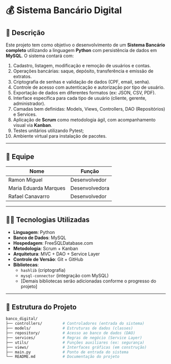 # 💰 Sistema Bancário Digital

## 🧾 Descrição

Este projeto tem como objetivo o desenvolvimento de um **Sistema Bancário completo** utilizando a linguagem **Python** com persistência de dados em **MySQL**. O sistema contará com:

1. Cadastro, listagem, modificação e remoção de usuários e contas.
2. Operações bancárias: saque, depósito, transferência e emissão de extratos.
3. Criptografia de senhas e validação de dados (CPF, email, senha).
4. Controle de acesso com autenticação e autorização por tipo de usuário.
5. Exportação de dados em diferentes formatos (ex: JSON, CSV, PDF).
6. Interface específica para cada tipo de usuário (cliente, gerente, administrador).
7. Camadas bem definidas: Models, Views, Controllers, DAO (Repositórios) e Services.
8. Aplicação de **Scrum** como metodologia ágil, com acompanhamento visual via **Kanban**.
9. Testes unitários utilizando Pytest;
10. Ambiente virtual para instalação de pacotes.

---

## 👥 Equipe

| Nome                  | Função                    |
|-----------------------|---------------------------|
| Ramon Miguel          | Desenvolvedor             |
| Maria Eduarda Marques | Desenvolvedora            |
| Rafael Canavarro      | Desenvolvedor             |

---

## 🧑‍💻 Tecnologias Utilizadas

- **Linguagem**: Python
- **Banco de Dados**: MySQL
- **Hospedagem**: FreeSQLDatabase.com
- **Metodologia**: Scrum + Kanban
- **Arquitetura**: MVC + DAO + Service Layer
- **Controle de Versão**: Git + GitHub
- **Bibliotecas**: 
  - `hashlib` (criptografia)
  - `mysql-connector` (integração com MySQL)
  - [Demais bibliotecas serão adicionadas conforme o progresso do projeto]

---

## 📂 Estrutura do Projeto

```bash
banco_digital/
├── controllers/         # Controladores (entrada do sistema)
├── models/              # Estruturas de dados (classes)
├── repository/          # Acesso ao banco de dados (DAO)
├── services/            # Regras de negócio (Service Layer)
├── utils/               # Funções auxiliares (ex: segurança)
├── views/               # Interfaces gráficas (em construção)
├── main.py              # Ponto de entrada do sistema
└── README.md            # Documentação do projeto
